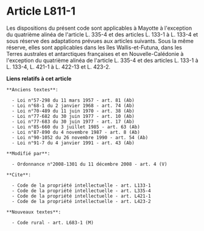 # Article L811-1

Les dispositions du présent code sont applicables à Mayotte à l'exception du quatrième alinéa de l'article L. 335-4 et des
articles L. 133-1 à L. 133-4 et sous réserve des adaptations prévues aux articles suivants. Sous la même réserve, elles sont
applicables dans les îles Wallis-et-Futuna, dans les Terres australes et antarctiques françaises et en Nouvelle-Calédonie à
l'exception du quatrième alinéa de l'article L. 335-4 et des articles L. 133-1 à L. 133-4, L. 421-1 à L. 422-13 et L. 423-2.

**Liens relatifs à cet article**

	**Anciens textes**:

	  - Loi n°57-298 du 11 mars 1957 - art. 81 (Ab)
	  - Loi n°68-1 du 2 janvier 1968 - art. 74 (Ab)
	  - Loi n°70-489 du 11 juin 1970 - art. 38 (Ab)
	  - Loi n°77-682 du 30 juin 1977 - art. 10 (Ab)
	  - Loi n°77-683 du 30 juin 1977 - art. 17 (Ab)
	  - Loi n°85-660 du 3 juillet 1985 - art. 63 (Ab)
	  - Loi n°87-890 du 4 novembre 1987 - art. 8 (Ab)
	  - Loi n°90-1052 du 26 novembre 1990 - art. 54 (Ab)
	  - Loi n°91-7 du 4 janvier 1991 - art. 43 (Ab)

	**Modifié par**:

	  - Ordonnance n°2008-1301 du 11 décembre 2008 - art. 4 (V)

	**Cite**:

	  - Code de la propriété intellectuelle - art. L133-1
	  - Code de la propriété intellectuelle - art. L335-4
	  - Code de la propriété intellectuelle - art. L421-1
	  - Code de la propriété intellectuelle - art. L423-2

	**Nouveaux textes**:

	  - Code rural - art. L683-1 (M)
